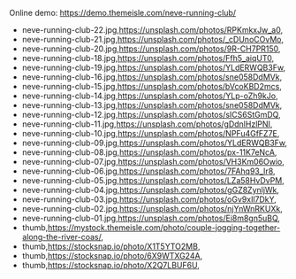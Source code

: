 Online demo: https://demo.themeisle.com/neve-running-club/



- neve-running-club-22.jpg,https://unsplash.com/photos/RPKmkxJw_a0,
- neve-running-club-21.jpg,https://unsplash.com/photos/_cDUnoCOvMo,
- neve-running-club-20.jpg,https://unsplash.com/photos/9R-CH7PR150,
- neve-running-club-18.jpg,https://unsplash.com/photos/Ffh5_aiqUT0,
- neve-running-club-19.jpg,https://unsplash.com/photos/YLdERWQB3Fw,
- neve-running-club-16.jpg,https://unsplash.com/photos/sne058DdMVk,
- neve-running-club-15.jpg,https://unsplash.com/photos/bVcoKBD2mcs,
- neve-running-club-14.jpg,https://unsplash.com/photos/YLp-oZh9kJo,
- neve-running-club-13.jpg,https://unsplash.com/photos/sne058DdMVk,
- neve-running-club-12.jpg,https://unsplash.com/photos/sICS6StGmDQ,
- neve-running-club-11.jpg,https://unsplash.com/photos/gDdnlHzlPNI,
- neve-running-club-10.jpg,https://unsplash.com/photos/NPFu4GfFZ7E,
- neve-running-club-09.jpg,https://unsplash.com/photos/YLdERWQB3Fw,
- neve-running-club-08.jpg,https://unsplash.com/photos/px-11K7eNcA,
- neve-running-club-07.jpg,https://unsplash.com/photos/VH3Km06Owio,
- neve-running-club-06.jpg,https://unsplash.com/photos/7FAhq93_Ir8,
- neve-running-club-05.jpg,https://unsplash.com/photos/LZa58HvDvPM,
- neve-running-club-04.jpg,https://unsplash.com/photos/gGZ8ZynljWk,
- neve-running-club-03.jpg,https://unsplash.com/photos/oGv9xIl7DkY,
- neve-running-club-02.jpg,https://unsplash.com/photos/njYnWnRKUXk,
- neve-running-club-01.jpg,https://unsplash.com/photos/Ei8m8gn5uBQ,
- thumb,https://mystock.themeisle.com/photo/couple-jogging-together-along-the-river-coas/,
- thumb,https://stocksnap.io/photo/X1T5YTO2MB,
- thumb,https://stocksnap.io/photo/6X9WTXG24A,
- thumb,https://stocksnap.io/photo/X2Q7LBUF6U,
